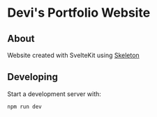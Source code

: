 # Devi's Portfolio Website

## About
Website created with SvelteKit using [Skeleton](http://skeleton.dev)

## Developing
Start a development server with:

```
npm run dev
```

